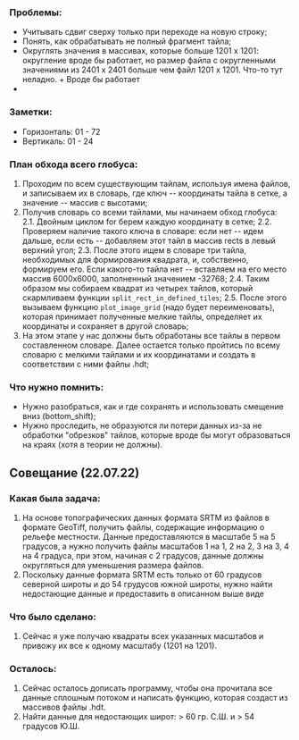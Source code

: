 ### Проблемы:
* Учитывать сдвиг сверху только при переходе на новую строку;
* Понять, как обрабатывать не полный фрагмент тайла;
* Округлять значения в массивах, которые больше 1201 х 1201: округление вроде бы работает, но размер файла с округленными значениями из 2401 х 2401 больше чем файл 1201 х 1201. Что-то тут неладно. + Вроде бы работает
* 

### Заметки:
* Горизонталь: 01 - 72
* Вертикаль: 01 - 24

### План обхода всего глобуса:
1. Проходим по всем существующим тайлам, используя имена файлов, и записываем их в словарь, где ключ -- координаты тайла в сетке, а значение -- массив с высотами;
2. Получив словарь со всеми тайлами, мы начинаем обход глобуса: 
	2.1. Двойным циклом for берем каждую координату в сетке;
	2.2. Проверяем наличие такого ключа в словаре: если нет -- идем дальше, если есть -- добавляем этот тайл в массив rects в левый верхний угол;
	2.3. После этого ищем в словаре три тайла, необходимых для формирования квадрата, и, собственно, формируем его. Если какого-то тайла нет -- вставляем на его место массив 6000х6000, заполненный значением -32768;
	2.4. Таким образом мы собираем квадрат из четырех тайлов, который скармливаем функции `split_rect_in_defined_tiles`;
	2.5. После этого вызываем функцию `plot_image_grid` (надо будет переименовать), которая принимает полученные мелкие тайлы, определяет их координаты и сохраняет в другой словарь;
3. На этом этапе у нас должны быть обработаны все тайлы в первом составленном словаре. Далее остается только пройтись по всему словарю с мелкими тайлами и их координатами и создать в соответствии с ними файлы .hdt;

### Что нужно помнить:
* Нужно разобраться, как и где сохранять и использовать смещение вниз (bottom_shift);
* Нужно проследить, не образуются ли потери данных из-за не обработки "обрезков" тайлов, которые вроде бы могут образоваться на краях (хотя в теории не должны).


## Совещание (22.07.22)

### Какая была задача:
1. На основе топографических данных формата SRTM из файлов в формате GeoTiff, получить файлы, содержащие информацию о рельефе местности. Данные предоставляются в масштабе 5 на 5 градусов, а нужно получить файлы масштабов 1 на 1, 2 на 2, 3 на 3, 4 на 4 градуса, при этом, начиная с 2 градусов, данные должны округляться для уменьшения размера файлов. 
2. Поскольку данные формата SRTM есть только от 60 градусов северной широты и до 54 грудусов южной широты, нужно найти недостающие данные и предоставить в описанном выше виде

### Что было сделано:
1. Сейчас я уже получаю квадраты всех указанных масштабов и привожу их все к одному масштабу (1201 на 1201). 
### Осталось:
1. Сейчас осталось дописать программу, чтобы она прочитала все данные сплошным потоком и написать функцию, которая создаст из массивов файлы .hdt. 
2. Найти данные для недостающих широт: > 60 гр. С.Ш. и > 54 градусов Ю.Ш.